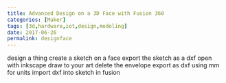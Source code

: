 ```yaml
---
title: Advanced Design on a 3D Face with Fusion 360
categories: [Maker]
tags: [3d,hardware,iot,design,modeling]
date: 2017-06-26
permalink: designface
---
```


design a thing
create a sketch on a face
export the sketch as a dxf
open with inkscape
draw to your art
delete the envelope
export as dxf using mm for units
import dxf into sketch in fusion